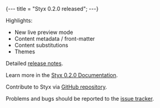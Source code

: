 {---
  title = "Styx 0.2.0 released";
---}


Highlights:

- New live preview mode
- Content metadata / front-matter
- Content substitutions
- Themes

Detailed [release notes](@siteUrl@/documentation-v0-2-0.html#_release_notes).

Learn more in the [Styx 0.2.0 Documentation](@siteUrl@/documentation-v0-2-0.html).

Contribute to Styx via [GitHub repository](https://github.com/styx-static/styx/).

Problems and bugs should be reported to the [issue tracker](https://github.com/styx-static/styx/issues).
